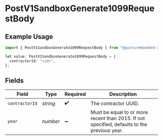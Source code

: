 # PostV1SandboxGenerate1099RequestBody

## Example Usage

```typescript
import { PostV1SandboxGenerate1099RequestBody } from "@gusto/embedded-api/models/operations";

let value: PostV1SandboxGenerate1099RequestBody = {
  contractorId: "<id>",
};
```

## Fields

| Field                                                                                        | Type                                                                                         | Required                                                                                     | Description                                                                                  |
| -------------------------------------------------------------------------------------------- | -------------------------------------------------------------------------------------------- | -------------------------------------------------------------------------------------------- | -------------------------------------------------------------------------------------------- |
| `contractorId`                                                                               | *string*                                                                                     | :heavy_check_mark:                                                                           | The contractor UUID.                                                                         |
| `year`                                                                                       | *number*                                                                                     | :heavy_minus_sign:                                                                           | Must be equal to or more recent than 2015. If not specified, defaults to the previous year.<br/> |